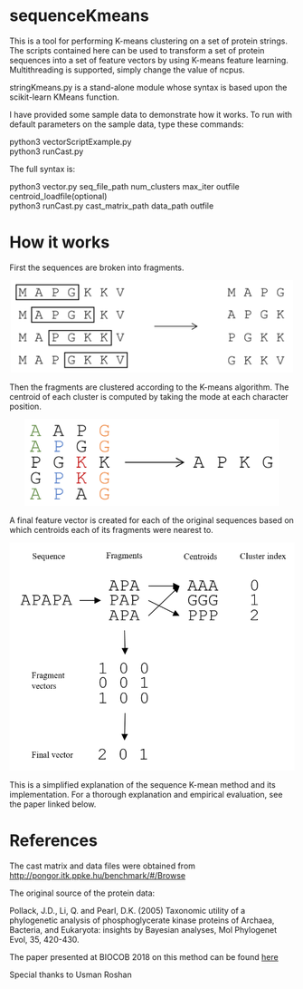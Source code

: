 # sequenceKmeans
This is a tool for performing K-means clustering on a set of protein strings. The scripts contained here can be used to transform a set of protein sequences into a set of feature vectors by using K-means feature learning. Multithreading is supported, simply change the value of ncpus.

stringKmeans.py is a stand-alone module whose syntax is based upon the scikit-learn KMeans function. 

I have provided some sample data to demonstrate how it works. To run with default parameters on the sample data, type these commands:

python3 vectorScriptExample.py  
python3 runCast.py

The full syntax is:


python3  vector.py  seq_file_path  num_clusters  max_iter  outfile  centroid_loadfile(optional)  
python3  runCast.py  cast_matrix_path  data_path  outfile

# How it works
First the sequences are broken into fragments.

<p align="center">
  <img src="images/fragment.PNG" width="500"/>
</p>

Then the fragments are clustered according to the K-means algorithm. The centroid of each cluster is computed by taking the mode at each character position.

<p align="center">
  <img src="images/cluster.PNG" width="450"/>
</p>

A final feature vector is created for each of the original sequences based on which centroids each of its fragments were nearest to.

<p align="center">
  <img src="images/cluster_process.PNG" width="550"/>
</p>

This is a simplified explanation of the sequence K-mean method and its implementation. For a thorough explanation and empirical evaluation, see the paper linked below.

# References
The cast matrix and data files were obtained from http://pongor.itk.ppke.hu/benchmark/#/Browse

The original source of the protein data:

Pollack, J.D., Li, Q. and Pearl, D.K. (2005) Taxonomic utility of a phylogenetic analysis of phosphoglycerate kinase proteins of Archaea, Bacteria, and Eukaryota: insights by Bayesian analyses, Mol Phylogenet Evol, 35, 420-430. 

The paper presented at BIOCOB 2018 on this method can be found <a href="https://www.google.com/url?sa=t&rct=j&q=&esrc=s&source=web&cd=1&cad=rja&uact=8&ved=0ahUKEwja1uy6x_baAhWErVkKHdf0BAgQFgguMAA&url=https%3A%2F%2Fweb.njit.edu%2F~usman%2FBIOCOB_2018_kmeans.pdf&usg=AOvVaw1UvE3vc2g52kdEvkND2pD0">here</a>

Special thanks to Usman Roshan
